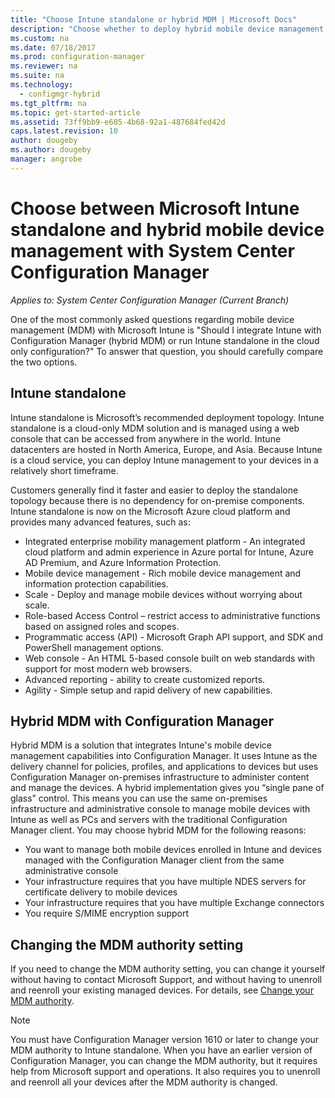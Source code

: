 ```yaml
---
title: "Choose Intune standalone or hybrid MDM | Microsoft Docs"
description: "Choose whether to deploy hybrid mobile device management with Intune and Configuration Manager or run Intune standalone."
ms.custom: na
ms.date: 07/18/2017
ms.prod: configuration-manager
ms.reviewer: na
ms.suite: na
ms.technology:
  - configmgr-hybrid
ms.tgt_pltfrm: na
ms.topic: get-started-article
ms.assetid: 73ff9bb9-e605-4b68-92a1-487684fed42d
caps.latest.revision: 10
author: dougeby
ms.author: dougeby
manager: angrobe
---
```

# Choose between Microsoft Intune standalone and hybrid mobile device management with System Center Configuration Manager

*Applies to: System Center Configuration Manager (Current Branch)*

One of the most commonly asked questions regarding mobile device management (MDM) with Microsoft Intune is "Should I integrate Intune with Configuration Manager (hybrid MDM) or run Intune standalone in the cloud only configuration?" To answer that question, you should carefully compare the two options.
 
## Intune standalone
Intune standalone is Microsoft’s recommended deployment topology. Intune standalone is a cloud-only MDM solution and is managed using a web console that can be accessed from anywhere in the world. Intune datacenters are hosted in North America, Europe, and Asia. Because Intune is a cloud service, you can deploy Intune management to your devices in a relatively short timeframe.

Customers generally find it faster and easier to deploy the standalone topology because there is no dependency for on-premise components. Intune standalone is now on the Microsoft Azure cloud platform and provides many advanced features, such as:
- Integrated enterprise mobility management platform - An integrated cloud platform and admin experience in Azure portal for Intune, Azure AD Premium, and Azure Information Protection.
- Mobile device management - Rich mobile device management and information protection capabilities.
- Scale - Deploy and manage mobile devices without worrying about scale.
- Role-based Access Control – restrict access to administrative functions based on assigned roles and scopes.
- Programmatic access (API) - Microsoft Graph API support, and SDK and PowerShell management options.
- Web console - An HTML 5-based console built on web standards with support for most modern web browsers.
- Advanced reporting - ability to create customized reports.
- Agility - Simple setup and rapid delivery of new capabilities.


## Hybrid MDM with Configuration Manager
Hybrid MDM is a solution that integrates Intune's mobile device management capabilities into Configuration Manager. It uses Intune as the delivery channel for policies, profiles, and applications to devices but uses Configuration Manager on-premises infrastructure to administer content and manage the devices. A hybrid implementation gives you “single pane of glass” control.  This means you can use the same on-premises infrastructure and administrative console to manage mobile devices with Intune as well as PCs and servers with the traditional Configuration Manager client. You may choose hybrid MDM for the following reasons:  
- You want to manage both mobile devices enrolled in Intune and devices managed with the Configuration Manager client from the same administrative console
- Your infrastructure requires that you have multiple NDES servers for certificate delivery to mobile devices
- Your infrastructure requires that you have multiple Exchange connectors
- You require S/MIME encryption support


## Changing the MDM authority setting
If you need to change the MDM authority setting, you can change it yourself without having to contact Microsoft Support, and without having to unenroll and reenroll your existing managed devices. For details, see [Change your MDM authority](../deploy-use/change-mdm-authority.md).

> [!NOTE]    
> You must have Configuration Manager version 1610 or later to change your MDM authority to Intune standalone. When you have an earlier version of Configuration Manager, you can change the MDM authority, but it requires help from Microsoft support and operations. It also requires you to unenroll and reenroll all your devices after the MDM authority is changed.  
